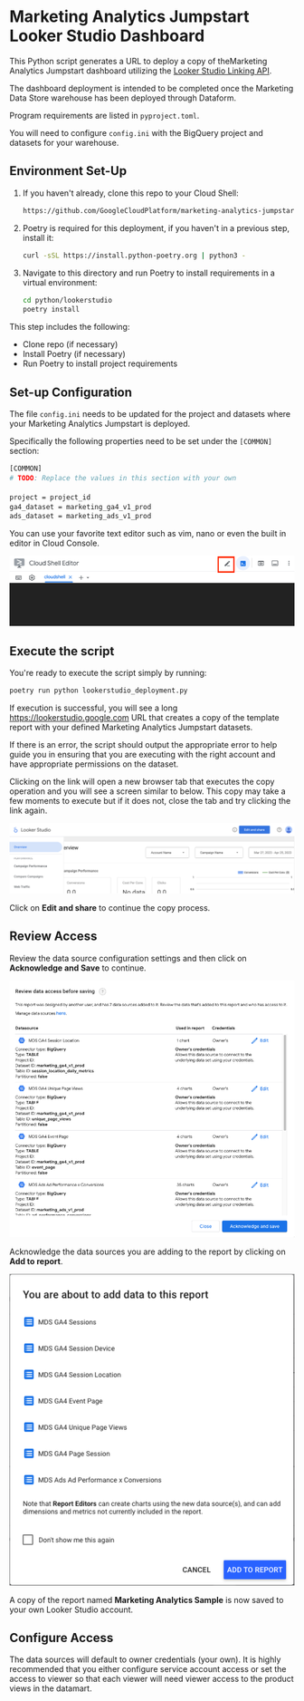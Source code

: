 # Marketing Analytics Jumpstart Looker Studio Dashboard

This Python script generates a URL to deploy a copy of theMarketing Analytics Jumpstart dashboard utilizing the [Looker Studio Linking API](https://developers.google.com/looker-studio/integrate/linking-api).

The dashboard deployment is intended to be completed once the Marketing Data Store warehouse has been deployed through Dataform.

Program requirements are listed in `pyproject.toml`.

You will need to configure `config.ini` with the BigQuery project and datasets for your warehouse.


## Environment Set-Up

1. If you haven't already, clone this repo to your Cloud Shell:
    ```bash
    https://github.com/GoogleCloudPlatform/marketing-analytics-jumpstart.git
    ```

1. Poetry is required for this deployment, if you haven't in a previous step, install it:
    ```bash
    curl -sSL https://install.python-poetry.org | python3 -
    ```

1. Navigate to this directory and run Poetry to install requirements in a virtual environment:
    ```bash
    cd python/lookerstudio
    poetry install
    ```

This step includes the following:
- Clone repo (if necessary)
- Install Poetry (if necessary)
- Run Poetry to install project requirements

## Set-up Configuration

The file `config.ini` needs to be updated for the project and datasets where your Marketing Analytics Jumpstart is deployed.

Specifically the following properties need to be set under the `[COMMON]` section:

```bash
[COMMON]
# TODO: Replace the values in this section with your own

project = project_id
ga4_dataset = marketing_ga4_v1_prod
ads_dataset = marketing_ads_v1_prod
```

You can use your favorite text editor such as vim, nano or even the built in editor in Cloud Console.

![Editor](images/editor.png)

## Execute the script

You're ready to execute the script simply by running:

```bash
poetry run python lookerstudio_deployment.py
```

If execution is successful, you will see a long https://lookerstudio.google.com URL that creates a copy of the template report with your defined Marketing Analytics Jumpstart datasets.

If there is an error, the script should output the appropriate error to help guide you in ensuring that you are executing with the right account and have appropriate permissions on the dataset.

Clicking on the link will open a new browser tab that executes the copy operation and you will see a screen similar to below. This copy may take a few moments to execute but if it does not, close the tab and try clicking the link again.

![Opening Screen](images/opening.png)

Click on **Edit and share** to continue the copy process.

## Review Access

Review the data source configuration settings and then click on **Acknowledge and Save** to continue.

![Review Access](images/review_access.png)

Acknowledge the data sources you are adding to the report by clicking on **Add to report**.

![Add to Report](images/add_to_report.png)

A copy of the report named **Marketing Analytics Sample** is now saved to your own Looker Studio account.

## Configure Access

The data sources will default to owner credentials (your own). It is highly recommended that you either configure service account access or set the access to viewer so that each viewer will need viewer access to the product views in the datamart.
